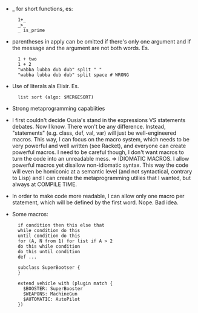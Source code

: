 * _ for short functions, es:

        1+_
        _>_
        _ is_prime

* parentheses in apply can be omitted if there's only one argument and if the
  message and the argument are not both words. Es.

        1 + two
        1 + 2
        "wabba lubba dub dub" split " "
        "wabba lubba dub dub" split space # WRONG

* Use of literals ala Elixir. Es.

        list sort (algo: $MERGESORT)

* Strong metaprogramming capabiities
* I first couldn't decide Ousia's stand in the expressions VS statements
  debates. Now I know. There won't be any difference. Instead, "statements"
  (e.g. class, def, val, var) will just be well-engineered macros. This way, I
  can focus on the macro system, which needs to be very powerful and well
  written (see Racket), and everyone can create powerful macros. I need to be
  careful though, I don't want macros to turn the code into an unreadable mess.
  => IDIOMATIC MACROS. I allow powerful macros yet disallow non-idiomatic
  syntax. This way the code will even be homiconic at a semantic level (and
  not syntactical, contrary to Lisp) and I can create the metaprogramming
  utilies that I wanted, but always at COMPILE TIME.
* In order to make code more readable, I can allow only one macro per statement,
  which will be defined by the first word. Nope. Bad idea.
* Some macros:

        if condition then this else that
        while condition do this
        until condition do this
        for (A, N from 1) for list if A > 2
        do this while condition
        do this until condition
        def ...

        subclass SuperBootser {
        }

        extend vehicle with (plugin match {
          $BOOSTER: SuperBooster
          $WEAPONS: MachineGun
          $AUTOMATIC: AutoPilot
        })
